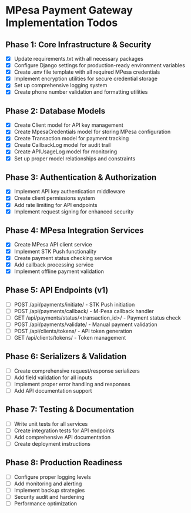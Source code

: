 # MPesa Payment Gateway Implementation Todos

## Phase 1: Core Infrastructure & Security

- [x] Update requirements.txt with all necessary packages
- [x] Configure Django settings for production-ready environment variables
- [x] Create .env file template with all required MPesa credentials
- [x] Implement encryption utilities for secure credential storage
- [x] Set up comprehensive logging system
- [x] Create phone number validation and formatting utilities

## Phase 2: Database Models

- [x] Create Client model for API key management
- [x] Create MpesaCredentials model for storing MPesa configuration
- [x] Create Transaction model for payment tracking
- [x] Create CallbackLog model for audit trail
- [x] Create APIUsageLog model for monitoring
- [x] Set up proper model relationships and constraints

## Phase 3: Authentication & Authorization

- [x] Implement API key authentication middleware
- [x] Create client permissions system
- [x] Add rate limiting for API endpoints
- [x] Implement request signing for enhanced security

## Phase 4: MPesa Integration Services

- [x] Create MPesa API client service
- [x] Implement STK Push functionality
- [x] Create payment status checking service
- [x] Add callback processing service
- [x] Implement offline payment validation

## Phase 5: API Endpoints (v1)

- [ ] POST /api/payments/initiate/ - STK Push initiation
- [ ] POST /api/payments/callback/ - M-Pesa callback handler
- [ ] GET /api/payments/status/<transaction_id>/ - Payment status check
- [ ] POST /api/payments/validate/ - Manual payment validation
- [ ] POST /api/clients/tokens/ - API token generation
- [ ] GET /api/clients/tokens/ - Token management

## Phase 6: Serializers & Validation

- [ ] Create comprehensive request/response serializers
- [ ] Add field validation for all inputs
- [ ] Implement proper error handling and responses
- [ ] Add API documentation support

## Phase 7: Testing & Documentation

- [ ] Write unit tests for all services
- [ ] Create integration tests for API endpoints
- [ ] Add comprehensive API documentation
- [ ] Create deployment instructions

## Phase 8: Production Readiness

- [ ] Configure proper logging levels
- [ ] Add monitoring and alerting
- [ ] Implement backup strategies
- [ ] Security audit and hardening
- [ ] Performance optimization
